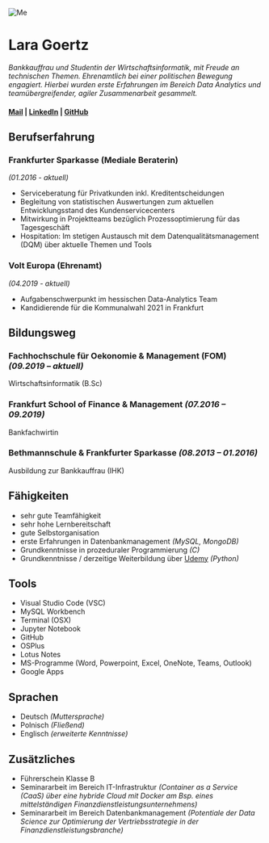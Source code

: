 ![Me](https://media-exp1.licdn.com/dms/image/C5603AQGy1Xh6euWUAg/profile-displayphoto-shrink_200_200/0/1611079889418?e=1617235200&v=beta&t=dbdHRLP99cBKtQkelOUarhAFce2NxmAsuSHb0kKVk44)  
# Lara Goertz 

_Bankkauffrau und Studentin der Wirtschaftsinformatik, mit Freude an technischen Themen. Ehrenamtlich bei einer politischen Bewegung engagiert. Hierbei wurden erste Erfahrungen im Bereich Data Analytics und teamübergreifender, agiler Zusammenarbeit gesammelt._ 

#### [Mail](lara-goertz@gmx.de) | [LinkedIn](https://www.linkedin.com/in/lara-goertz-6b0924163/) | [GitHub](https://github.com/laragoertz)


## **Berufserfahrung**

### Frankfurter Sparkasse (Mediale Beraterin)
_(01.2016 - aktuell)_
- Serviceberatung für Privatkunden inkl. Kreditentscheidungen 
- Begleitung von statistischen Auswertungen zum aktuellen Entwicklungsstand des Kundenservicecenters 
- Mitwirkung in Projektteams bezüglich Prozessoptimierung für das Tagesgeschäft
- Hospitation: Im stetigen Austausch mit dem Datenqualitätsmanagement (DQM) über aktuelle Themen und Tools
### Volt Europa (Ehrenamt)
_(04.2019 - aktuell)_
- Aufgabenschwerpunkt im hessischen Data-Analytics Team
- Kandidierende für die Kommunalwahl 2021 in Frankfurt

## **Bildungsweg**

### Fachhochschule für Oekonomie & Management (FOM) _(09.2019 – aktuell)_
Wirtschaftsinformatik (B.Sc)
### Frankfurt School of Finance & Management _(07.2016 – 09.2019)_
Bankfachwirtin
### Bethmannschule & Frankfurter Sparkasse _(08.2013 – 01.2016)_
Ausbildung zur Bankkauffrau (IHK)

## **Fähigkeiten**
- sehr gute Teamfähigkeit
- sehr hohe Lernbereitschaft
- gute Selbstorganisation
- erste Erfahrungen in Datenbankmanagement _(MySQL, MongoDB)_
- Grundkenntnisse in prozeduraler Programmierung _(C)_
- Grundkenntnisse / derzeitige Weiterbildung über [Udemy](https://www.udemy.com/course/complete-python-bootcamp/) _(Python)_

## **Tools**
- Visual Studio Code (VSC)
- MySQL Workbench
- Terminal (OSX)
- Jupyter Notebook
- GitHub
- OSPlus
- Lotus Notes
- MS-Programme (Word, Powerpoint, Excel, OneNote, Teams, Outlook)
- Google Apps 

## **Sprachen**
- Deutsch _(Muttersprache)_
- Polnisch _(Fließend)_
- Englisch _(erweiterte Kenntnisse)_

## **Zusätzliches**
- Führerschein Klasse B
- Seminararbeit im Bereich IT-Infrastruktur _(Container as a Service (CaaS) über eine hybride Cloud mit Docker am Bsp. eines mittelständigen       Finanzdienstleistungsunternehmens)_
- Seminararbeit im Bereich Datenbankmanagement _(Potentiale der Data Science zur Optimierung der Vertriebsstrategie in der Finanzdienstleistungsbranche)_


